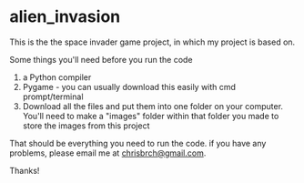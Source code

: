 # alien_invasion

This is the the space invader game project, in which my project is based on.

Some things you'll need before you run the code

1. a Python compiler
2. Pygame - you can usually download this easily with cmd prompt/terminal
3. Download all the files and put them into one folder on your computer. 
You'll need to make a "images" folder within that folder you made to store the images from this project

That should be everything you need to run the code. if you have any problems, please email me at chrisbrch@gmail.com.

Thanks!
